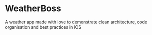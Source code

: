 # WeatherBoss
A weather app made with love to demonstrate clean architecture, code organisation and best practices in iOS

